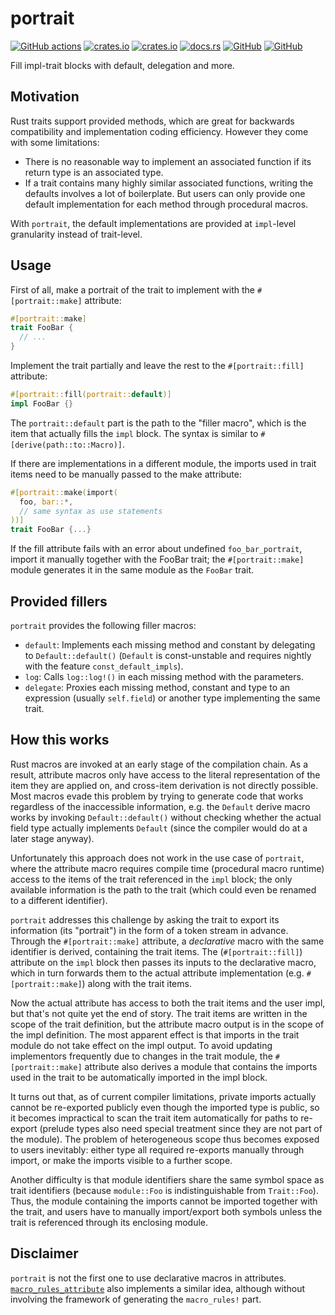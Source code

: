 # portrait

[![GitHub actions](https://github.com/SOF3/portrait/workflows/CI/badge.svg)](https://github.com/SOF3/portrait/actions?query=workflow%3ACI)
[![crates.io](https://img.shields.io/crates/v/portrait.svg)](https://crates.io/crates/portrait)
[![crates.io](https://img.shields.io/crates/d/portrait.svg)](https://crates.io/crates/portrait)
[![docs.rs](https://docs.rs/portrait/badge.svg)](https://docs.rs/portrait)
[![GitHub](https://img.shields.io/github/last-commit/SOF3/portrait)](https://github.com/SOF3/portrait)
[![GitHub](https://img.shields.io/github/stars/SOF3/portrait?style=social)](https://github.com/SOF3/portrait)

Fill impl-trait blocks with default, delegation and more.

## Motivation

Rust traits support provided methods,
which are great for backwards compatibility and implementation coding efficiency.
However they come with some limitations:

- There is no reasonable way to implement an associated function
  if its return type is an associated type.
- If a trait contains many highly similar associated functions,
  writing the defaults involves a lot of boilerplate.
  But users can only provide one default implementation for each method
  through procedural macros.

With `portrait`, the default implementations are provided
at `impl`-level granularity instead of trait-level.

## Usage

First of all, make a portrait of the trait to implement
with the `#[portrait::make]` attribute:

```rs
#[portrait::make]
trait FooBar {
  // ...
}
```

Implement the trait partially and leave the rest to the `#[portrait::fill]` attribute:

```rs
#[portrait::fill(portrait::default)]
impl FooBar {}
```

The `portrait::default` part is the path to the "filler macro",
which is the item that actually fills the `impl` block.
The syntax is similar to `#[derive(path::to::Macro)]`.

If there are implementations in a different module,
the imports used in trait items need to be manually passed to the make attribute:

```rs
#[portrait::make(import(
  foo, bar::*,
  // same syntax as use statements
))]
trait FooBar {...}
```

If the fill attribute fails with an error about undefined `foo_bar_portrait`,
import it manually together with the FooBar trait;
the `#[portrait::make]` module generates it in the same module as the `FooBar` trait.

## Provided fillers

`portrait` provides the following filler macros:

- `default`:
  Implements each missing method and constant by delegating to `Default::default()`
  (`Default` is const-unstable and requires nightly with the feature `const_default_impls`).
- `log`:
  Calls `log::log!()` in each missing method with the parameters.
- `delegate`:
  Proxies each missing method, constant and type
  to an expression (usually `self.field`) or another type implementing the same trait.

## How this works

Rust macros are invoked at an early stage of the compilation chain.
As a result, attribute macros only have access to the literal representation
of the item they are applied on,
and cross-item derivation is not directly possible.
Most macros evade this problem by trying to generate code
that works regardless of the inaccessible information,
e.g. the `Default` derive macro works by invoking `Default::default()`
without checking whether the actual field type actually implements `Default`
(since the compiler would do at a later stage anyway).

Unfortunately this approach does not work in the use case of `portrait`,
where the attribute macro requires compile time (procedural macro runtime) access
to the items of the trait referenced in the `impl` block;
the only available information is the path to the trait
(which could even be renamed to a different identifier).

`portrait` addresses this challenge by
asking the trait to export its information (its "portrait")
in the form of a token stream in advance.
Through the `#[portrait::make]` attribute,
a *declarative* macro with the same identifier is derived,
containing the trait items.
The (`#[portrait::fill]`) attribute on the `impl` block
then passes its inputs to the declarative macro,
which in turn forwards them to the actual attribute implementation
(e.g. `#[portrait::make]`) along with the trait items.

Now the actual attribute has access to both the trait items and the user impl,
but that's not quite yet the end of story.
The trait items are written in the scope of the trait definition,
but the attribute macro output is in the scope of the impl definition.
The most apparent effect is that
imports in the trait module do not take effect on the impl output.
To avoid updating implementors frequently due to changes in the trait module,
the `#[portrait::make]` attribute also derives a module
that contains the imports used in the trait
to be automatically imported in the impl block.

It turns out that, as of current compiler limitations,
private imports actually cannot be re-exported publicly
even though the imported type is public,
so it becomes impractical to scan the trait item automatically for paths to re-export
(prelude types also need special treatment since they are not part of the module).
The problem of heterogeneous scope thus becomes exposed to users inevitably:
either type all required re-exports manually through import,
or make the imports visible to a further scope.

Another difficulty is that
module identifiers share the same symbol space as trait identifiers
(because `module::Foo` is indistinguishable from `Trait::Foo`).
Thus, the module containing the imports cannot be imported together with the trait,
and users have to manually import/export both symbols
unless the trait is referenced through its enclosing module.

## Disclaimer

`portrait` is not the first one to use declarative macros in attributes.
[`macro_rules_attribute`][macro_rules_attribute] also implements a similar idea,
although without involving the framework of generating the `macro_rules!` part.

  [macro_rules_attribute]: https://docs.rs/macro_rules_attribute/
